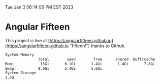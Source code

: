 Tue Jan  3 06:14:06 PM EST 2023

# Angular Fifteen


This project is live at [https://angularfifteen.github.io](https://angularfifteen.github.io "fifteen!") thanks to Github.

```bash
System Memory
               total        used        free      shared  buff/cache   available
Mem:            15Gi       6.1Gi       1.4Gi       1.4Gi       7.8Gi       7.4Gi
Swap:          8.0Gi       2.4Gi       5.6Gi
System Storage
1.5G	.
